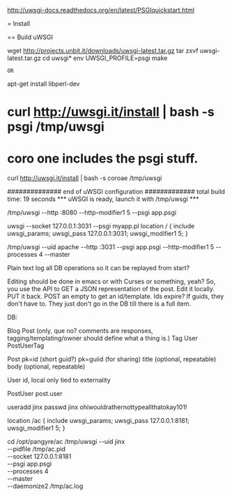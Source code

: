 http://uwsgi-docs.readthedocs.org/en/latest/PSGIquickstart.html

= Install

== Build uWSGI

 wget http://projects.unbit.it/downloads/uwsgi-latest.tar.gz
 tar zxvf uwsgi-latest.tar.gz
 cd uwsgi*
 env UWSGI_PROFILE=psgi make

    OR

 apt-get install libperl-dev
 # curl http://uwsgi.it/install | bash -s psgi /tmp/uwsgi
 # coro one includes the psgi stuff.
 curl http://uwsgi.it/install | bash -s coroae /tmp/uwsgi

 ############## end of uWSGI configuration #############
 total build time: 19 seconds
 *** uWSGI is ready, launch it with /tmp/uwsgi ***

 /tmp/uwsgi --http :8080 --http-modifier1 5 --psgi app.psgi


 uwsgi --socket 127.0.0.1:3031 --psgi myapp.pl
 location / {
    include uwsgi_params;
    uwsgi_pass 127.0.0.1:3031;
    uwsgi_modifier1 5;
 }

 /tmp/uwsgi --uid apache --http :3031 --psgi app.psgi --http-modifier1 5 --processes 4 --master




Plain text log all DB operations so it can be replayed from start?

Editing should be done in emacs or with Curses or something, yeah? So,
you use the API to GET a JSON representation of the post. Edit it
locally. PUT it back. POST an empty to get an id/template. Ids expire?
If guids, they don't have to. They just don't go in the DB till there
is a full item.

DB:

 Blog
 Post (only, que no? comments are responses, tagging/templating/owner should define what a thing is.)
 Tag
 User
 PostUserTag

Post
 pk=id (short guid?)
 pk=guiid (for sharing)
 title (optional, repeatable)
 body (optional, repeatable)

User
 id, local only tied to externality

PostUser
 post.user
 
 
 useradd jinx
 passwd jinx
 ohiwouldrathernottypeallthatokay101!


 location /ac {
    include uwsgi_params;
    uwsgi_pass 127.0.0.1:8181;
    uwsgi_modifier1 5;
 }

 cd /opt/pangyre/ac
 /tmp/uwsgi --uid jinx \
  --pidfile /tmp/ac.pid \
  --socket 127.0.0.1:8181 \
  --psgi app.psgi \
  --processes 4 \
  --master \
  --daemonize2 /tmp/ac.log
